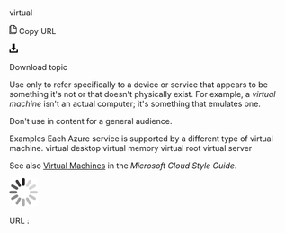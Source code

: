 # 

virtual

![Copy URL](media/virtual/Copy.png)
Copy URL

![Download](media/virtual/Download.png)

Download topic

Use
only to refer specifically to a device or service that appears to be
something it's not or that doesn't physically exist. For
example, a *virtual machine* isn't an actual computer; it's something that emulates one.

Don't use in content for a general audience.

Examples
Each Azure service is supported by a different type of virtual machine.
virtual desktop
virtual memory
virtual root
virtual server

See also [Virtual Machines](https://worldready.cloudapp.net/Styleguide/Read?id=2696&topicid=27538) in the *Microsoft Cloud Style Guide*.

![In progress](media/virtual/activity-large.gif)

URL :
